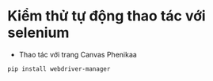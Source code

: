 # Kiểm thử tự động thao tác với selenium
- Thao tác với trang Canvas Phenikaa
```pip install selenium
pip install webdriver-manager
```
